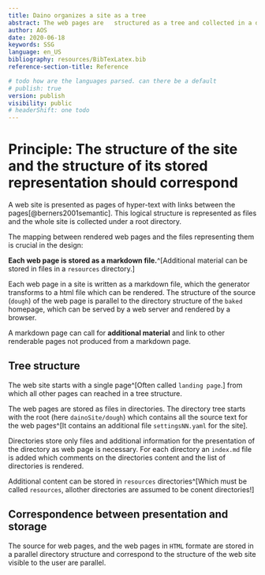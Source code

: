 ```yaml
---
title: Daino organizes a site as a tree
abstract: The web pages are   structured as a tree and collected in a directory tree. 
author: AOS
date: 2020-06-18
keywords: SSG
language: en_US
bibliography: resources/BibTexLatex.bib
reference-section-title: Reference

# todo how are the languages parsed. can there be a default
# publish: true
version: publish
visibility: public
# headerShift: one todo 
---
```


# Principle: The structure of the site and the structure of its stored representation should correspond

A web site is presented as pages of hyper-text with links between the pages[@berners2001semantic]. This logical structure is represented as files   and the whole site is collected under a root directory. 

The mapping between rendered web pages and the files representing them is crucial in the design:

**Each web page is stored as a markdown file.**^[Additional material can be stored in files in a `resources` directory.]

<!-- The site generator process converts each markdown file (`md` file) to a HTML file a browser can render.  -->

Each web page in a site is written as a markdown file, which the generator transforms to a html file which can be rendered. The structure of the source (`dough`) of the web page is parallel to the directory structure of the `baked` homepage, which can be served by a web server and rendered by a browser.

A markdown page can call for **additional material** and link to other renderable pages not produced from a markdown page.

## Tree structure

The web site starts with a single page^[Often called `landing page`.] from which all other pages can reached in a tree structure. 


The web pages are stored as files in  directories. The directory tree starts with the root (here `dainoSite/dough`) which contains all the source text for the web pages^[It contains an additional file `settingsNN.yaml` for the site].

Directories store only files and additional information for the presentation of the directory as web page is necessary. For each directory an `index.md` file is added which comments on the directories content and the list of directories is rendered.

Additional content can be stored in `resources` directories^[Which must be called `resources`, allother directories are assumed to be conent directories!]

## Correspondence between presentation and storage 

The  source for web pages, and the web pages in `HTML` formate are stored in a parallel directory structure and correspond to the structure of the web site visible to the user are parallel. 

